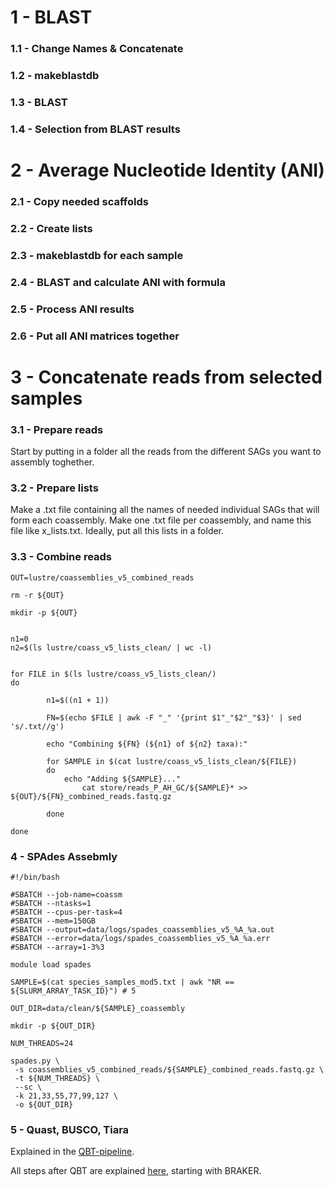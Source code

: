 # 1 - BLAST

### 1.1 - Change Names & Concatenate

### 1.2 - makeblastdb

### 1.3 - BLAST

### 1.4 - Selection from BLAST results

# 2 - Average Nucleotide Identity (ANI)

### 2.1 - Copy needed scaffolds

### 2.2 - Create lists

### 2.3 - makeblastdb for each sample

### 2.4 - BLAST and calculate ANI with formula

### 2.5 - Process ANI results

### 2.6 - Put all ANI matrices together



# 3 - Concatenate reads from selected samples

### 3.1 - Prepare reads

Start by putting in a folder all the reads from the different SAGs you want to assembly toghether.

### 3.2 -  Prepare lists

Make a .txt file containing all the names of needed individual SAGs that will form each coassembly. Make one .txt file per coassembly, and name this file like x_lists.txt. Ideally, put all this lists in a folder.

### 3.3 - Combine reads

```
OUT=lustre/coassemblies_v5_combined_reads

rm -r ${OUT}

mkdir -p ${OUT}


n1=0
n2=$(ls lustre/coass_v5_lists_clean/ | wc -l)


for FILE in $(ls lustre/coass_v5_lists_clean/)
do

        n1=$((n1 + 1))

        FN=$(echo $FILE | awk -F "_" '{print $1"_"$2"_"$3}' | sed 's/.txt//g')

        echo "Combining ${FN} (${n1} of ${n2} taxa):"

        for SAMPLE in $(cat lustre/coass_v5_lists_clean/${FILE})
        do
          	echo "Adding ${SAMPLE}..."
                cat store/reads_P_AH_GC/${SAMPLE}* >> ${OUT}/${FN}_combined_reads.fastq.gz

        done

done
```

### 4 - SPAdes Assebmly

```
#!/bin/bash

#SBATCH --job-name=coassm
#SBATCH --ntasks=1
#SBATCH --cpus-per-task=4
#SBATCH --mem=150GB
#SBATCH --output=data/logs/spades_coassemblies_v5_%A_%a.out
#SBATCH --error=data/logs/spades_coassemblies_v5_%A_%a.err
#SBATCH --array=1-3%3

module load spades

SAMPLE=$(cat species_samples_mod5.txt | awk "NR == ${SLURM_ARRAY_TASK_ID}") # 5

OUT_DIR=data/clean/${SAMPLE}_coassembly

mkdir -p ${OUT_DIR}

NUM_THREADS=24

spades.py \
 -s coassemblies_v5_combined_reads/${SAMPLE}_combined_reads.fastq.gz \
 -t ${NUM_THREADS} \
 --sc \
 -k 21,33,55,77,99,127 \
 -o ${OUT_DIR}
```

### 5 - Quast, BUSCO, Tiara

Explained in the [QBT-pipeline](https://github.com/MassanaLab/QBT-pipeline).

All steps after QBT are explained [here](https://github.com/MassanaLab/SAGs-pipeline?tab=readme-ov-file#braker), starting with BRAKER.
